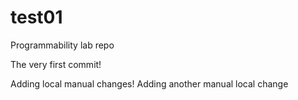 # test01
Programmability lab repo

The very first commit!

Adding local manual changes!
Adding another manual local change
